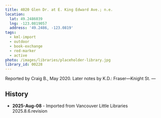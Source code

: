 ```yaml
---
title: 4020 Glen Dr. at E. King Edward Ave.; n.e.
location:
  lat: 49.2486039
  lng: -123.0819057
  address: '49.2486, -123.0819'
tags:
  - kml-import
  - outdoor
  - book-exchange
  - red-marker
  - active
photo: /images/libraries/placeholder-library.jpg
library_id: 00228
---
```

Reported by Craig B., May 2020.
Later notes by K.D.: Fraser—Knight St.
—

## History
- **2025-Aug-08** - Imported from Vancouver Little Libraries 2025.8.6.revision

